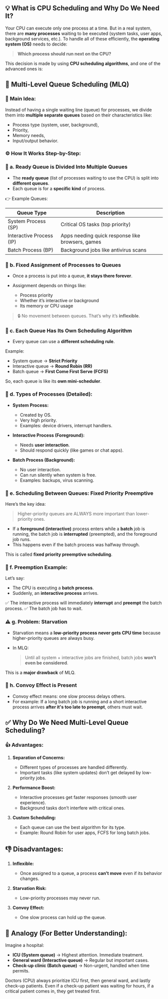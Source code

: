 ## 💡 **What is CPU Scheduling and Why Do We Need It?**

Your CPU can execute only one process at a time. But in a real system, there are **many processes** waiting to be executed (system tasks, user apps, background services, etc.).
To handle all of these efficiently, the **operating system (OS)** needs to decide:

> **Which process should run next on the CPU?**

This decision is made by using **CPU scheduling algorithms**, and one of the advanced ones is:

## 🔷 **Multi-Level Queue Scheduling (MLQ)**

### 📌 **Main Idea:**

Instead of having a single waiting line (queue) for processes, we divide them into **multiple separate queues** based on their characteristics like:

* Process type (system, user, background),
* Priority,
* Memory needs,
* Input/output behavior.

### ⚙️ **How It Works Step-by-Step:**

### 🔹 a. **Ready Queue is Divided Into Multiple Queues**

* The **ready queue** (list of processes waiting to use the CPU) is split into **different queues**.
* Each queue is for a **specific kind** of process.

👉 Example Queues:

| Queue Type               | Description                                      |
| ------------------------ | ------------------------------------------------ |
| System Process (SP)      | Critical OS tasks (top priority)                 |
| Interactive Process (IP) | Apps needing quick response like browsers, games |
| Batch Process (BP)       | Background jobs like antivirus scans             |

### 🔹 b. **Fixed Assignment of Processes to Queues**

* Once a process is put into a queue, **it stays there forever**.
* Assignment depends on things like:

  * Process priority
  * Whether it’s interactive or background
  * Its memory or CPU usage

> 🔒 No movement between queues. That’s why it’s **inflexible**.

### 🔹 c. **Each Queue Has Its Own Scheduling Algorithm**

* Every queue can use a **different scheduling rule**.

Example:

* System queue → **Strict Priority**
* Interactive queue → **Round Robin (RR)**
* Batch queue → **First Come First Serve (FCFS)**

So, each queue is like its **own mini-scheduler**.

### 🔹 d. **Types of Processes (Detailed):**

* **System Process:**

  * Created by OS.
  * Very high priority.
  * Examples: device drivers, interrupt handlers.

* **Interactive Process (Foreground):**

  * Needs **user interaction**.
  * Should respond quickly (like games or chat apps).

* **Batch Process (Background):**

  * No user interaction.
  * Can run silently when system is free.
  * Examples: backups, virus scanning.

### 🔹 e. **Scheduling Between Queues: Fixed Priority Preemptive**

Here’s the key idea:

> Higher-priority queues are ALWAYS more important than lower-priority ones.

* If a **foreground (interactive)** process enters while a **batch** job is running, the batch job is **interrupted** (preempted), and the foreground job runs.
* This happens even if the batch process was halfway through.

This is called **fixed priority preemptive scheduling**.

### 🔹 f. **Preemption Example:**

Let’s say:

* The CPU is executing a **batch process**.
* Suddenly, an **interactive process** arrives.

✅ The interactive process will immediately **interrupt** and **preempt** the batch process.
✅ The batch job has to wait.

### ⚠️ g. **Problem: Starvation**

* Starvation means a **low-priority process never gets CPU time** because higher-priority queues are always busy.
* In MLQ:

  > Until all system + interactive jobs are finished, batch jobs **won’t even be considered**.

This is a **major drawback** of MLQ.

### 🚨 h. **Convoy Effect is Present**

* Convoy effect means: one slow process delays others.
* For example: If a long batch job is running and a short interactive process arrives **after it's too late to preempt**, others must wait.

## ✅ Why Do We Need Multi-Level Queue Scheduling?

### 👍 **Advantages:**

1. **Separation of Concerns:**

   * Different types of processes are handled differently.
   * Important tasks (like system updates) don’t get delayed by low-priority jobs.

2. **Performance Boost:**

   * Interactive processes get faster responses (smooth user experience).
   * Background tasks don’t interfere with critical ones.

3. **Custom Scheduling:**

   * Each queue can use the best algorithm for its type.
   * Example: Round Robin for user apps, FCFS for long batch jobs.

## 👎 Disadvantages:

1. **Inflexible:**

   * Once assigned to a queue, a process **can’t move** even if its behavior changes.

2. **Starvation Risk:**

   * Low-priority processes may never run.

3. **Convoy Effect:**

   * One slow process can hold up the queue.

## 🧠 Analogy (For Better Understanding):

Imagine a hospital:

* **ICU (System queue)** → Highest attention. Immediate treatment.
* **General ward (Interactive queue)** → Regular but important cases.
* **Check-up clinic (Batch queue)** → Non-urgent, handled when time permits.

Doctors (CPU) always prioritize ICU first, then general ward, and lastly check-up patients.
Even if a check-up patient was waiting for hours, if a critical patient comes in, they get treated first.
